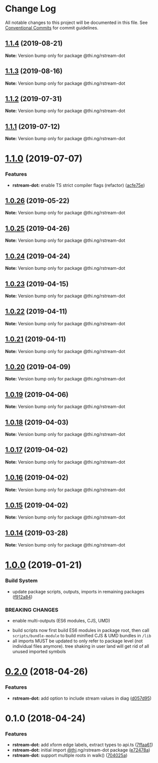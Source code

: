 # Change Log

All notable changes to this project will be documented in this file.
See [Conventional Commits](https://conventionalcommits.org) for commit guidelines.

## [1.1.4](https://github.com/thi-ng/umbrella/compare/@thi.ng/rstream-dot@1.1.3...@thi.ng/rstream-dot@1.1.4) (2019-08-21)

**Note:** Version bump only for package @thi.ng/rstream-dot





## [1.1.3](https://github.com/thi-ng/umbrella/compare/@thi.ng/rstream-dot@1.1.2...@thi.ng/rstream-dot@1.1.3) (2019-08-16)

**Note:** Version bump only for package @thi.ng/rstream-dot





## [1.1.2](https://github.com/thi-ng/umbrella/compare/@thi.ng/rstream-dot@1.1.1...@thi.ng/rstream-dot@1.1.2) (2019-07-31)

**Note:** Version bump only for package @thi.ng/rstream-dot





## [1.1.1](https://github.com/thi-ng/umbrella/compare/@thi.ng/rstream-dot@1.1.0...@thi.ng/rstream-dot@1.1.1) (2019-07-12)

**Note:** Version bump only for package @thi.ng/rstream-dot





# [1.1.0](https://github.com/thi-ng/umbrella/compare/@thi.ng/rstream-dot@1.0.26...@thi.ng/rstream-dot@1.1.0) (2019-07-07)


### Features

* **rstream-dot:** enable TS strict compiler flags (refactor) ([acfe75e](https://github.com/thi-ng/umbrella/commit/acfe75e))





## [1.0.26](https://github.com/thi-ng/umbrella/compare/@thi.ng/rstream-dot@1.0.25...@thi.ng/rstream-dot@1.0.26) (2019-05-22)

**Note:** Version bump only for package @thi.ng/rstream-dot





## [1.0.25](https://github.com/thi-ng/umbrella/compare/@thi.ng/rstream-dot@1.0.24...@thi.ng/rstream-dot@1.0.25) (2019-04-26)

**Note:** Version bump only for package @thi.ng/rstream-dot





## [1.0.24](https://github.com/thi-ng/umbrella/compare/@thi.ng/rstream-dot@1.0.23...@thi.ng/rstream-dot@1.0.24) (2019-04-24)

**Note:** Version bump only for package @thi.ng/rstream-dot





## [1.0.23](https://github.com/thi-ng/umbrella/compare/@thi.ng/rstream-dot@1.0.22...@thi.ng/rstream-dot@1.0.23) (2019-04-15)

**Note:** Version bump only for package @thi.ng/rstream-dot





## [1.0.22](https://github.com/thi-ng/umbrella/compare/@thi.ng/rstream-dot@1.0.21...@thi.ng/rstream-dot@1.0.22) (2019-04-11)

**Note:** Version bump only for package @thi.ng/rstream-dot





## [1.0.21](https://github.com/thi-ng/umbrella/compare/@thi.ng/rstream-dot@1.0.20...@thi.ng/rstream-dot@1.0.21) (2019-04-11)

**Note:** Version bump only for package @thi.ng/rstream-dot





## [1.0.20](https://github.com/thi-ng/umbrella/compare/@thi.ng/rstream-dot@1.0.19...@thi.ng/rstream-dot@1.0.20) (2019-04-09)

**Note:** Version bump only for package @thi.ng/rstream-dot





## [1.0.19](https://github.com/thi-ng/umbrella/compare/@thi.ng/rstream-dot@1.0.18...@thi.ng/rstream-dot@1.0.19) (2019-04-06)

**Note:** Version bump only for package @thi.ng/rstream-dot





## [1.0.18](https://github.com/thi-ng/umbrella/compare/@thi.ng/rstream-dot@1.0.17...@thi.ng/rstream-dot@1.0.18) (2019-04-03)

**Note:** Version bump only for package @thi.ng/rstream-dot





## [1.0.17](https://github.com/thi-ng/umbrella/compare/@thi.ng/rstream-dot@1.0.16...@thi.ng/rstream-dot@1.0.17) (2019-04-02)

**Note:** Version bump only for package @thi.ng/rstream-dot





## [1.0.16](https://github.com/thi-ng/umbrella/compare/@thi.ng/rstream-dot@1.0.15...@thi.ng/rstream-dot@1.0.16) (2019-04-02)

**Note:** Version bump only for package @thi.ng/rstream-dot





## [1.0.15](https://github.com/thi-ng/umbrella/compare/@thi.ng/rstream-dot@1.0.14...@thi.ng/rstream-dot@1.0.15) (2019-04-02)

**Note:** Version bump only for package @thi.ng/rstream-dot





## [1.0.14](https://github.com/thi-ng/umbrella/compare/@thi.ng/rstream-dot@1.0.13...@thi.ng/rstream-dot@1.0.14) (2019-03-28)

**Note:** Version bump only for package @thi.ng/rstream-dot







# [1.0.0](https://github.com/thi-ng/umbrella/compare/@thi.ng/rstream-dot@0.2.64...@thi.ng/rstream-dot@1.0.0) (2019-01-21)


### Build System

* update package scripts, outputs, imports in remaining packages ([f912a84](https://github.com/thi-ng/umbrella/commit/f912a84))


### BREAKING CHANGES

* enable multi-outputs (ES6 modules, CJS, UMD)

- build scripts now first build ES6 modules in package root, then call
  `scripts/bundle-module` to build minified CJS & UMD bundles in `/lib`
- all imports MUST be updated to only refer to package level
  (not individual files anymore). tree shaking in user land will get rid of
  all unused imported symbols


<a name="0.2.0"></a>
# [0.2.0](https://github.com/thi-ng/umbrella/compare/@thi.ng/rstream-dot@0.1.2...@thi.ng/rstream-dot@0.2.0) (2018-04-26)


### Features

* **rstream-dot:** add option to include stream values in diag ([d057d95](https://github.com/thi-ng/umbrella/commit/d057d95))


<a name="0.1.0"></a>
# 0.1.0 (2018-04-24)


### Features

* **rstream-dot:** add xform edge labels, extract types to api.ts ([7ffaa61](https://github.com/thi-ng/umbrella/commit/7ffaa61))
* **rstream-dot:** initial import [@thi](https://github.com/thi).ng/rstream-dot package ([e72478a](https://github.com/thi-ng/umbrella/commit/e72478a))
* **rstream-dot:** support multiple roots in walk() ([704025a](https://github.com/thi-ng/umbrella/commit/704025a))
